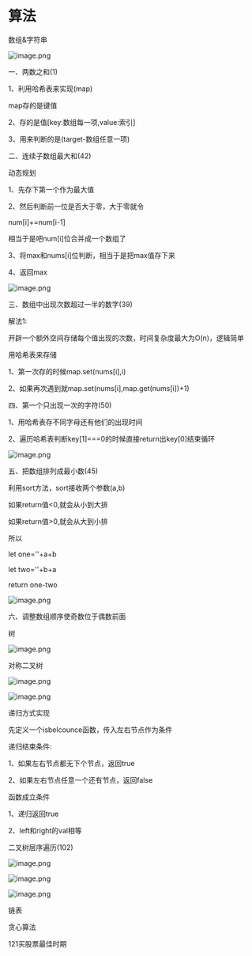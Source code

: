 # 算法

 数组&字符串 

![image.png](D:/%E6%96%87%E4%BB%B6/typora%E5%9B%BE%E7%89%87/1641789444508-b0797a93-201e-4aaa-a913-09370b0e01ab.webp)



 一、两数之和(1) 

1、利用哈希表来实现(map)

map存的是键值

2、存的是值[key:数组每一项,value:索引]

3、用来判断的是(target-数组任意一项)

 二、连续子数组最大和(42) 

动态规划

1、先存下第一个作为最大值

2、然后判断前一位是否大于零，大于零就令

num[i]+=num[i-1]

相当于是吧num[i]位合并成一个数组了

3、将max和nums[i]位判断，相当于是把max值存下来

4、返回max

![image.png](D:/%E6%96%87%E4%BB%B6/typora%E5%9B%BE%E7%89%87/1641791309423-aea28b34-c22e-4db8-9905-c479b8fefff8.webp)



 三、数组中出现次数超过一半的数字(39) 

解法1:

开辟一个额外空间存储每个值出现的次数，时间复杂度最大为O(n)，逻辑简单



用哈希表来存储

1、第一次存的时候map.set(nums[i],i)

2、如果再次遇到就map.set(nums[i],map.get(nums[i])+1)





 四、第一个只出现一次的字符(50) 

1、用哈希表存不同字母还有他们的出现时间

2、遍历哈希表判断key[1]===0的时候直接return出key[0]结束循环

![image.png](D:/%E6%96%87%E4%BB%B6/typora%E5%9B%BE%E7%89%87/1641792936573-1df32377-db09-42c2-a442-b5bfc57e1c5e.webp)





 五、把数组排列成最小数(45) 

利用sort方法，sort接收两个参数(a,b)



如果return值<0,就会从小到大排

如果return值>0,就会从大到小排



所以

let one=''+a+b

let two=''+b+a

return one-two

![image.png](D:/%E6%96%87%E4%BB%B6/typora%E5%9B%BE%E7%89%87/1641793429972-a8028342-9410-4b16-b171-eb04d891f0ad.webp)





 六、调整数组顺序使奇数位于偶数前面 

 [      ](https://leetcode-cn.com/problems/diao-zheng-shu-zu-shun-xu-shi-qi-shu-wei-yu-ou-shu-qian-mian-lcof/) 

 树 

![image.png](D:/%E6%96%87%E4%BB%B6/typora%E5%9B%BE%E7%89%87/1643340645606-f860344f-7fa1-4197-a8f1-1e6634e05f10.webp)



 对称二叉树 

![image.png](D:/%E6%96%87%E4%BB%B6/typora%E5%9B%BE%E7%89%87/1641909330801-aef6c863-837c-427e-b3f6-a66f667cd530.webp)



![image.png](D:/%E6%96%87%E4%BB%B6/typora%E5%9B%BE%E7%89%87/1641909485994-608c4265-cff7-4f56-9097-6a5fe878a516.webp)



递归方式实现

先定义一个isbelcounce函数，传入左右节点作为条件

递归结束条件:

1、如果左右节点都无下个节点，返回true

2、如果左右节点任意一个还有节点，返回false



函数成立条件

1、递归返回true

2、left和right的val相等



 二叉树层序遍历(102) 

![image.png](D:/%E6%96%87%E4%BB%B6/typora%E5%9B%BE%E7%89%87/1641911616516-26722156-34ad-45aa-a1d0-f8d8ead515c5.webp)



![image.png](D:/%E6%96%87%E4%BB%B6/typora%E5%9B%BE%E7%89%87/1641911518233-dabbf595-56c5-4541-8eb1-d38c61930ff7.webp)



![image.png](D:/%E6%96%87%E4%BB%B6/typora%E5%9B%BE%E7%89%87/1643622284574-4400740d-7003-4ff1-b043-7ff2edad7425.webp)



 链表 



 贪心算法 

121买股票最佳时期